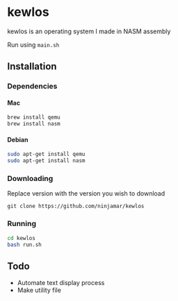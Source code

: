 # kewlos
kewlos is an operating system I made in NASM assembly

Run using `main.sh`

## Installation
### Dependencies
#### Mac
```bash
brew install qemu
brew install nasm
```
#### Debian
```bash
sudo apt-get install qemu
sudo apt-get install nasm
```
### Downloading
Replace version with the version you wish to download

```
git clone https://github.com/ninjamar/kewlos
```
### Running
```bash
cd kewlos
bash run.sh
```
## Todo
- Automate text display process
- Make utility file
